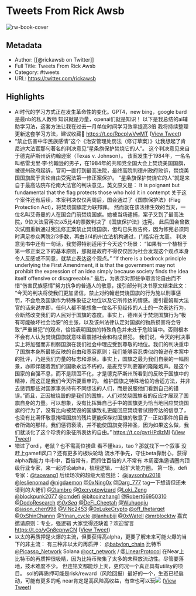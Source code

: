 # Tweets From Rick Awsb

![rw-book-cover](https://pbs.twimg.com/profile_images/1577139853585973248/VFH3Pxe3.png)

## Metadata
- Author: [[@rickawsb on Twitter]]
- Full Title: Tweets From Rick Awsb
- Category: #tweets
- URL: https://twitter.com/rickawsb

## Highlights
- AI时代的学习方式正在发生革命性的变化。GPT4，new bing，google bard是最nb的私人教师
  知识就是力量，openai们就是知识！
  以下是我总结的ai辅助学习法，这套方法让我在过去一月单位时间学习效率提高3倍
  我将持续整理更新这套学习方法，建议收藏🔖 https://t.co/RpcplwVwMT ([View Tweet](https://twitter.com/rickawsb/status/1663106762013302788))
- “禁止伤害中华民族感情”这个《治安管理处罚法（修订草案）》让我想起了肯尼迪大法官那句著名的判决意见“星条旗保护焚烧它的人”。
  这个判决意见来自于德克萨斯州诉约翰逊案（Texas v. Johnson）。
  该案发生于1984年，一名名叫格雷戈里·李·约翰逊的男子，在1984年的共和党全国大会上焚烧美国国旗，被德州政府起诉，官司一直打到最高法院，最终高院判德州政府败诉，焚烧美国国旗属于言论自由受宪法第一修正案保护。
  “星条旗保护焚烧它的人”就是来自于最高法院布伦南大法官的判决意见，英文原文是：
  It is poignant but fundamental that the flag protects those who hold it in contempt
  关于这个案件还有后续，本案判决仅仅两周后，国会通过了《国旗保护法》(Flag Protection Act)，将焚烧国旗定为联邦罪。
  然而就在该法律生效的当天，一位名叫艾奇曼的人在国会门前焚烧国旗。她被当场逮捕，案子又到了最高法院，9位大法官再次以5比4的票数判决了《国旗保护法》违宪。
  此后国会曾数次试图重新通过宪法修正案禁止焚烧国旗，但均已失败告终，因为修宪必须同时满足参众两院2/3多数，再由3/4的州立法机构通过，门槛实在太高。
  判决意见书中还有一句话，我觉得特别适用于今天这个场景：
  “如果有一个植根于第一修正案之下的基本原则，那就是政府不得仅仅因为社会发现这个观点本身令人反感或不同意，就禁止表达这个观点。”
  “If there is a bedrock principle underlying the First Amendment, it is that the government may not prohibit the expression of an idea simply because society finds the idea itself offensive or disagreeable.”
  最后，为表示对那些争取言论自由而不惜“伤害民族感情”努力抗争的普通人的敬意，援引部分判决书原文结束此文：
  “今天的判决将使我们更加坚信，禁止对约翰逊焚烧国旗的行为施以刑事惩罚，不会危及国旗作为特殊象征之地位以及它所传达的情感。援引霍姆斯大法官的话来说亦即，任何人都不能想象一位名不见经传的人士的一次表达行为，会断然改变我们的人民对于国旗的态度。事实上，德州关于焚烧国旗行为“极有可能破坏社会治安”的主张，以及该州法律认定对国旗的物质损害将会导致“严重冒犯”的观点，恰恰表明国旗的特殊角色并未处于危险当中。否则根本不会有人认为焚烧国旗就意味着震撼社会和构成冒犯。
  我们说，今天的判决事实上将加强而非削弱国旗在我们社会中理应受到尊敬的地位。我们的判决重申了国旗本身所最能反映的自由和宽容原则；我们能够容忍类似约翰逊在本案中的批评，乃是我们力量的标志和源泉。事实上，国旗之最为我们自豪的一幅图景，亦即伴随着我们的国歌永远不朽的，是麦克亨利要塞的隆隆炮声。是这个国家的自强不息，而不是顽固不化，才是德克萨斯州所看到的反映于国旗中的精神，而这正是我们今天所要重申的。
  维护国旗之特殊地位的合适方法，并非去惩罚那些对国家事务持有不同想法的人们，而是说服他们看到自己的错误。”而且，正因被烧毁的是我们的国旗，人们对焚烧国旗者的反应才展现了国旗自身的力量。可以想象，没有比挥舞自己手中的国旗更为恰当地回应焚烧国旗的行为了，没有比向被焚毁的国旗致礼更能回应焚烧者试图传达的信息了，也没有比满怀敬意掩埋国旗的残片更能保存对国旗的敬意了--正如事件的目击者所做的那样。我们惩罚亵渎，并不能使国旗变得神圣，因为如果这么做，我们就淡化了这个珍贵的象征所表达的自由。”
  https://t.co/gvrHPdlzMI ([View Tweet](https://twitter.com/rickawsb/status/1700245882690760739))
- 错过了ordi，老鼠？也不需高位接盘
  看不懂kas，tao？那就找下一个叙事 
  没赶上gamefi风口？还有更多的板块轮动 
  流水不争先，守住beta靠耐心，获得alpha靠能力 
  牛市中，百倍常有，而抓住百倍的人不常有
  本周密集邀请圈内顶级行业专家，来一起讨论alpha，梳理逻辑，一起扩大能力圈。
  第一场，defi专家：<a href="https://twitter.com/taowang1">@taowang1</a>
  后续场次的超级大脑包括：
  <a href="https://twitter.com/jaysonhu2018">@jaysonhu2018</a> 
  <a href="https://twitter.com/leslienomad">@leslienomad</a> 
  <a href="https://twitter.com/nigdaemon">@nigdaemon</a> 
  <a href="https://twitter.com/0xNing0x">@0xNing0x</a> 
  <a href="https://twitter.com/Darg_777">@Darg_777</a> 
  tag一下想请但还未请到的大佬们
  <a href="https://twitter.com/2lambro">@2lambro</a> 
  <a href="https://twitter.com/0xcryptowizard">@0xcryptowizard</a> 
  <a href="https://twitter.com/Loki_Zeng">@Loki_Zeng</a> 
  <a href="https://twitter.com/blockpunk2077">@blockpunk2077</a> 
  <a href="https://twitter.com/cmdefi">@cmdefi</a> 
  <a href="https://twitter.com/bitcoinzhang1">@bitcoinzhang1</a> 
  <a href="https://twitter.com/Robert66950310">@Robert66950310</a> 
  <a href="https://twitter.com/DodoResearch">@DodoResearch</a> 
  <a href="https://twitter.com/_0xSea_">@_0xSea_</a> 
  <a href="https://twitter.com/DeFi_Cheetah">@DeFi_Cheetah</a> 
  <a href="https://twitter.com/Wuhuoqiu">@Wuhuoqiu</a> 
  <a href="https://twitter.com/jason_chen998">@jason_chen998</a>
  <a href="https://twitter.com/ViNc2453">@ViNc2453</a> 
  <a href="https://twitter.com/0xLukeCrypto">@0xLukeCrypto</a> 
  <a href="https://twitter.com/off_thetarget">@off_thetarget</a> 
  <a href="https://twitter.com/0xShinChannn">@0xShinChannn</a> 
  <a href="https://twitter.com/Yinan_cycle">@Yinan_cycle</a> 
  <a href="https://twitter.com/lanhubiji">@lanhubiji</a> 
  <a href="https://twitter.com/0xWatell">@0xWatell</a>
  <a href="https://twitter.com/mrblocktw">@mrblocktw</a> 
  嘉宾邀请原则：专业，强逻辑
  大家觉得还缺谁？欢迎留言
  https://t.co/yGn8epnwCN ([View Tweet](https://twitter.com/rickawsb/status/1731162736665698401))
- 以太的再质押是火爆的主流，但要获得高alpha，更要了解未来可能火爆的当下的非主流：
  有三种非以太的再质押：
  <a href="https://twitter.com/babylon_chain">@babylon_chain</a> 比特币
  <a href="https://twitter.com/Picasso_Network">@Picasso_Network</a> Solana
  <a href="https://twitter.com/oct_network">@oct_network</a> / <a href="https://twitter.com/LinearProtocol">@LinearProtocol</a> 在Near上
  比特币的再质押很吸睛，因为比特币聚集了太多的未释放流动性。尽管要落地，技术难度不少。
  但连铭文都能炒上天，更何况一个真正具有utility的项目。
  sol的再质押可能是risk/reward（风险回报）最好的一个，生态已经启动，可能有更多的毛
  near肯定是高风险高收益，有空也可以玩<img src='https://pbs.twimg.com/media/GEi2Nl2a0AMYvTg.jpg'/> ([View Tweet](https://twitter.com/rickawsb/status/1749848810480914685))
